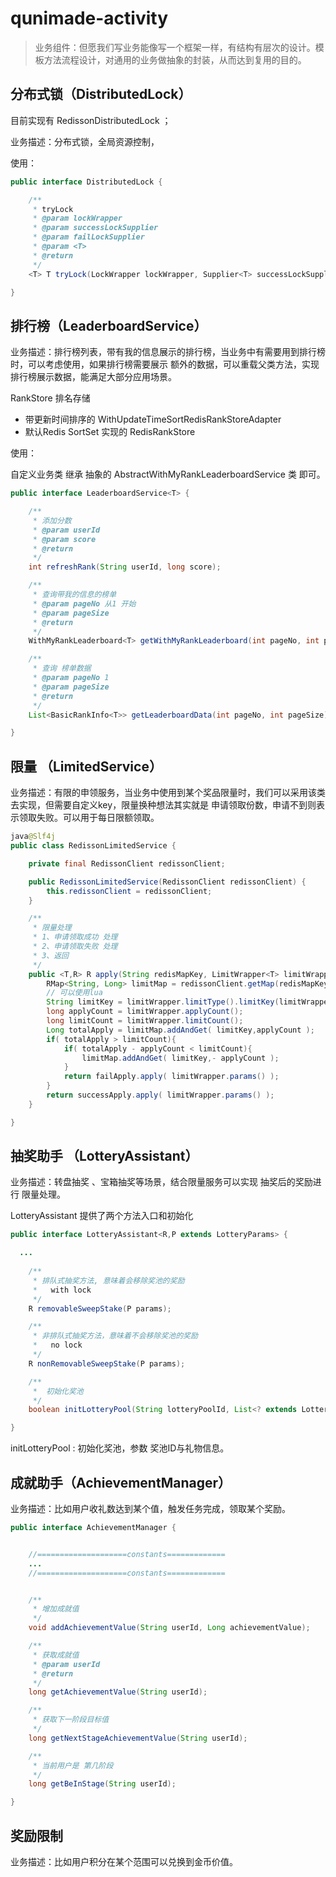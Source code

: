 # qunimade-activity
> 业务组件：但愿我们写业务能像写一个框架一样，有结构有层次的设计。模板方法流程设计，对通用的业务做抽象的封装，从而达到复用的目的。


## 分布式锁（DistributedLock）

目前实现有  RedissonDistributedLock ；

业务描述：分布式锁，全局资源控制，

使用：

```java
public interface DistributedLock {

    /**
     * tryLock
     * @param lockWrapper
     * @param successLockSupplier
     * @param failLockSupplier
     * @param <T>
     * @return
     */
    <T> T tryLock(LockWrapper lockWrapper, Supplier<T> successLockSupplier, Supplier<T> failLockSupplier);

}

```

## 排行榜（LeaderboardService）

业务描述：排行榜列表，带有我的信息展示的排行榜，当业务中有需要用到排行榜时，可以考虑使用，如果排行榜需要展示 额外的数据，可以重载父类方法，实现排行榜展示数据，能满足大部分应用场景。

RankStore  排名存储

- 带更新时间排序的  WithUpdateTimeSortRedisRankStoreAdapter
- 默认Redis SortSet  实现的 RedisRankStore

使用：

自定义业务类 继承 抽象的  AbstractWithMyRankLeaderboardService  类 即可。

```java
public interface LeaderboardService<T> {

    /**
     * 添加分数
     * @param userId
     * @param score
     * @return
     */
    int refreshRank(String userId, long score);

    /**
     * 查询带我的信息的榜单
     * @param pageNo 从1 开始
     * @param pageSize
     * @return
     */
    WithMyRankLeaderboard<T> getWithMyRankLeaderboard(int pageNo, int pageSize);

    /**
     * 查询 榜单数据
     * @param pageNo 1
     * @param pageSize
     * @return
     */
    List<BasicRankInfo<T>> getLeaderboardData(int pageNo, int pageSize);

}
```

## 限量 （LimitedService）

业务描述：有限的申领服务，当业务中使用到某个奖品限量时，我们可以采用该类去实现，但需要自定义key，限量换种想法其实就是 申请领取份数，申请不到则表示领取失败。可以用于每日限额领取。

```java
java@Slf4j
public class RedissonLimitedService {

    private final RedissonClient redissonClient;

    public RedissonLimitedService(RedissonClient redissonClient) {
        this.redissonClient = redissonClient;
    }

    /**
     * 限量处理
     * 1、申请领取成功 处理
     * 2、申请领取失败 处理
     * 3、返回
     */
    public <T,R> R apply(String redisMapKey, LimitWrapper<T> limitWrapper, Function<T,R> successApply, Function<T,R> failApply ){
        RMap<String, Long> limitMap = redissonClient.getMap(redisMapKey, LongCodec.INSTANCE);
        // 可以使用lua
        String limitKey = limitWrapper.limitType().limitKey(limitWrapper.markId());
        long applyCount = limitWrapper.applyCount();
        long limitCount = limitWrapper.limitCount();
        Long totalApply = limitMap.addAndGet( limitKey,applyCount );
        if( totalApply > limitCount){
            if( totalApply - applyCount < limitCount){
                limitMap.addAndGet( limitKey,- applyCount );
            }
            return failApply.apply( limitWrapper.params() );
        }
        return successApply.apply( limitWrapper.params() );
    }

}
```

## 抽奖助手 （LotteryAssistant）

业务描述：转盘抽奖 、宝箱抽奖等场景，结合限量服务可以实现 抽奖后的奖励进行 限量处理。

LotteryAssistant  提供了两个方法入口和初始化

```java
public interface LotteryAssistant<R,P extends LotteryParams> {

  ...
  
    /**
     * 排队式抽奖方法, 意味着会移除奖池的奖励
     *   with lock
     */
    R removableSweepStake(P params);

    /**
     * 非排队式抽奖方法，意味着不会移除奖池的奖励
     *   no lock
     */
    R nonRemovableSweepStake(P params);

    /**
     *  初始化奖池
     */
    boolean initLotteryPool(String lotteryPoolId, List<? extends LotteryReward> lotteryRewardList);

}
```

initLotteryPool : 初始化奖池，参数 奖池ID与礼物信息。

## 成就助手（AchievementManager）

业务描述：比如用户收礼数达到某个值，触发任务完成，领取某个奖励。

```java
public interface AchievementManager {


    //====================constants=============
  	...
    //====================constants=============


    /**
     * 增加成就值
     */
    void addAchievementValue(String userId, Long achievementValue);

    /**
     * 获取成就值
     * @param userId
     * @return
     */
    long getAchievementValue(String userId);

    /**
     * 获取下一阶段目标值
     */
    long getNextStageAchievementValue(String userId);

    /**
     * 当前用户是 第几阶段
     */
    long getBeInStage(String userId);

}
```

## 奖励限制

业务描述：比如用户积分在某个范围可以兑换到金币价值。











